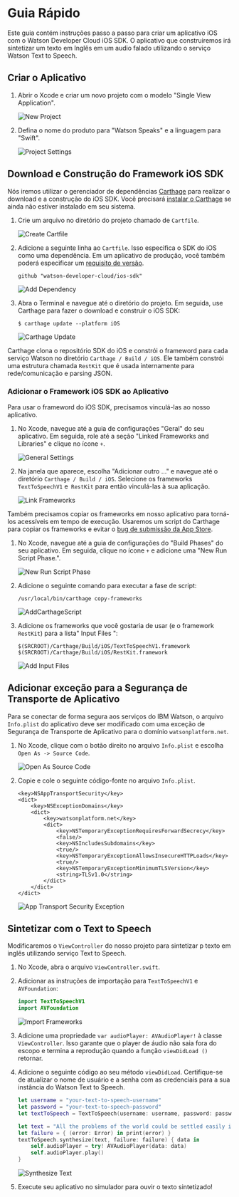 # Guia Rápido

Este guia contém instruções passo a passo para criar um aplicativo iOS com o Watson Developer Cloud iOS SDK. O aplicativo que construiremos irá sintetizar um texto em Inglês em um audio falado utilizando o serviço Watson Text to Speech.

## Criar o Aplicativo

1. Abrir o Xcode e criar um novo projeto com o modelo "Single View Application".

    ![New Project](quickstart-resources/01-NewProject.png?raw=true)

2. Defina o nome do produto para "Watson Speaks" e a linguagem para "Swift".

    ![Project Settings](quickstart-resources/02-ProjectSettings.png?raw=true)

## Download e Construção do Framework iOS SDK

Nós iremos utilizar o gerenciador de dependências [Carthage](https://github.com/Carthage/Carthage) para realizar o download e a construção do iOS SDK. Você precisará [instalar o Carthage](https://github.com/Carthage/Carthage#installing-carthage) se ainda não estiver instalado em seu sistema.

1. Crie um arquivo no diretório do projeto chamado de `Cartfile`.

    ![Create Cartfile](quickstart-resources/03-CreateCartfile.png?raw=true)

2. Adicione a seguinte linha ao `Cartfile`. Isso especifica o SDK do iOS como uma dependência. Em um aplicativo de produção, você também poderá especificar um [requisito de versão](https://github.com/Carthage/Carthage/blob/master/Documentation/Artifacts.md#version-requirement).

    ```
    github "watson-developer-cloud/ios-sdk"
    ```

    ![Add Dependency](quickstart-resources/04-AddDependency.png?raw=true)

3. Abra o Terminal e navegue até o diretório do projeto. Em seguida, use Carthage para fazer o download e construir o iOS SDK:

    ```
    $ carthage update --platform iOS
    ```

    ![Carthage Update](quickstart-resources/05-CarthageUpdate.png?raw=true)

Carthage clona o repositório SDK do iOS e constrói o frameword para cada serviço Watson no diretório `Carthage / Build / iOS`. Ele também constrói uma estrutura chamada `RestKit` que é usada internamente para rede/comunicação e parsing JSON.

### Adicionar o Framework iOS SDK ao Aplicativo

Para usar o frameword do iOS SDK, precisamos vinculá-las ao nosso aplicativo.

1. No Xcode, navegue até a guia de configurações "Geral" do seu aplicativo. Em seguida, role até a seção "Linked Frameworks and Libraries" e clique no ícone `+`.

    ![General Settings](quickstart-resources/06-GeneralSettings.png?raw=true)

2. Na janela que aparece, escolha "Adicionar outro ..." e navegue até o diretório `Carthage / Build / iOS`. Selecione os frameworks `TextToSpeechV1` e` RestKit` para então vinculá-las à sua aplicação.

    ![Link Frameworks](quickstart-resources/07-LinkFrameworks.png?raw=true)

Também precisamos copiar os frameworks em nosso aplicativo para torná-los acessíveis em tempo de execução. Usaremos um script do Carthage para copiar os frameworks e evitar o [bug de submissão da App Store](http://www.openradar.me/radar?id=6409498411401216).

1. No Xcode, navegue até a guia de configurações do "Build Phases" do seu aplicativo. Em seguida, clique no ícone `+` e adicione uma "New Run Script Phase.".

    ![New Run Script Phase](quickstart-resources/09-NewRunScriptPhase.png?raw=true)

2. Adicione o seguinte comando para executar a fase de script:

    ```
    /usr/local/bin/carthage copy-frameworks
    ```

    ![AddCarthageScript](quickstart-resources/10-AddCarthageScript.png?raw=true)

4. Adicione os frameworks que você gostaria de usar (e o framework `RestKit`) para a lista" Input Files ":

    ```
    $(SRCROOT)/Carthage/Build/iOS/TextToSpeechV1.framework
    $(SRCROOT)/Carthage/Build/iOS/RestKit.framework
    ```

    ![Add Input Files](quickstart-resources/11-AddInputFiles.png?raw=true)

## Adicionar exceção para a Segurança de Transporte de Aplicativo

Para se conectar de forma segura aos serviços do IBM Watson, o arquivo `Info.plist` do aplicativo deve ser modificado com uma exceção de Segurança de Transporte de Aplicativo para o domínio `watsonplatform.net`.

1. No Xcode, clique com o botão direito no arquivo `Info.plist` e escolha `Open As -> Source Code`.

    ![Open As Source Code](quickstart-resources/12-OpenAsSourceCode.png?raw=true)

2. Copie e cole o seguinte código-fonte no arquivo `Info.plist`.

    ```
    <key>NSAppTransportSecurity</key>
    <dict>
        <key>NSExceptionDomains</key>
        <dict>
            <key>watsonplatform.net</key>
            <dict>
                <key>NSTemporaryExceptionRequiresForwardSecrecy</key>
                <false/>
                <key>NSIncludesSubdomains</key>
                <true/>
                <key>NSTemporaryExceptionAllowsInsecureHTTPLoads</key>
                <true/>
                <key>NSTemporaryExceptionMinimumTLSVersion</key>
                <string>TLSv1.0</string>
            </dict>
        </dict>
    </dict>
    ```

    ![App Transport Security Exception](quickstart-resources/13-AppTransportSecurity.png?raw=true)

## Sintetizar com o Text to Speech

Modificaremos o `ViewController` do nosso projeto para sintetizar p texto em inglês utilizando serviço Text to Speech.

1. No Xcode, abra o arquivo `ViewController.swift`.

2. Adicionar as instruções de importação para `TextToSpeechV1` e` AVFoundation`:

    ```swift
    import TextToSpeechV1
    import AVFoundation
    ```

    ![Import Frameworks](quickstart-resources/14-ImportFrameworks.png?raw=true)

3. Adicione uma propriedade `var audioPlayer: AVAudioPlayer!` à classe `ViewController`. Isso garante que o player de áudio não saia fora do escopo e termina a reprodução quando a função `viewDidLoad ()` retornar.

4. Adicione o seguinte código ao seu método `viewDidLoad`. Certifique-se de atualizar o nome de usuário e a senha com as credenciais para a sua instância do Watson Text to Speech.

    ```swift
    let username = "your-text-to-speech-username"
    let password = "your-text-to-speech-password"
    let textToSpeech = TextToSpeech(username: username, password: password)

    let text = "All the problems of the world could be settled easily if men were only willing to think."
    let failure = { (error: Error) in print(error) }
    textToSpeech.synthesize(text, failure: failure) { data in
        self.audioPlayer = try! AVAudioPlayer(data: data)
        self.audioPlayer.play()
    }
    ```

    ![Synthesize Text](quickstart-resources/15-SynthesizeText.png?raw=true)

5. Execute seu aplicativo no simulador para ouvir o texto sintetizado!
